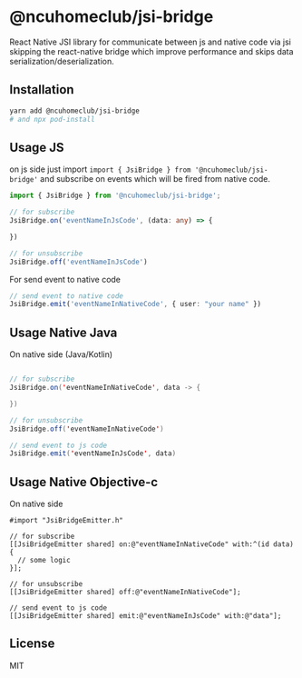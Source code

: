 # @ncuhomeclub/jsi-bridge

React Native JSI library for communicate between js and native code via jsi skipping the react-native bridge which improve performance and skips data serialization/deserialization.

## Installation

```sh
yarn add @ncuhomeclub/jsi-bridge
# and npx pod-install
```

## Usage JS

on js side just import `import { JsiBridge } from '@ncuhomeclub/jsi-bridge'`
and subscribe on events which will be fired from native code.
```typescript
import { JsiBridge } from '@ncuhomeclub/jsi-bridge';

// for subscribe
JsiBridge.on('eventNameInJsCode', (data: any) => {

})

// for unsubscribe
JsiBridge.off('eventNameInJsCode')
```

For send event to native code
```typescript
// send event to native code
JsiBridge.emit('eventNameInNativeCode', { user: "your name" })
```

## Usage Native Java

On native side (Java/Kotlin)
```java

// for subscribe
JsiBridge.on('eventNameInNativeCode', data -> {

})

// for unsubscribe
JsiBridge.off('eventNameInNativeCode')

// send event to js code
JsiBridge.emit('eventNameInJsCode', data)
```

## Usage Native Objective-c

On native side
```
#import "JsiBridgeEmitter.h"

// for subscribe
[[JsiBridgeEmitter shared] on:@"eventNameInNativeCode" with:^(id data) {
  // some logic
}];

// for unsubscribe
[[JsiBridgeEmitter shared] off:@"eventNameInNativeCode"];

// send event to js code
[[JsiBridgeEmitter shared] emit:@"eventNameInJsCode" with:@"data"];
```

## License

MIT
